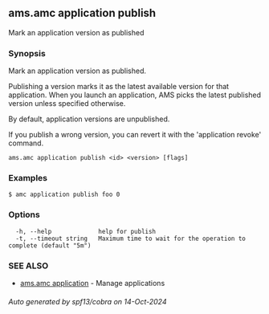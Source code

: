 ## ams.amc application publish

Mark an application version as published

### Synopsis

Mark an application version as published.

Publishing a version marks it as the latest available version for that application.
When you launch an application, AMS picks the latest published version unless specified otherwise.

By default, application versions are unpublished.

If you publish a wrong version, you can revert it with the 'application revoke' command.


```
ams.amc application publish <id> <version> [flags]
```

### Examples

```
$ amc application publish foo 0
```

### Options

```
  -h, --help             help for publish
  -t, --timeout string   Maximum time to wait for the operation to complete (default "5m")
```

### SEE ALSO

* [ams.amc application](ams.amc_application.md)	 - Manage applications

###### Auto generated by spf13/cobra on 14-Oct-2024
